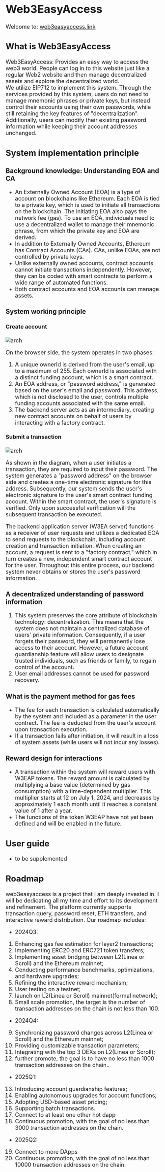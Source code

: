 <font size=4>

# Web3EasyAccess

Welcome to: [web3easyaccess.link](https://www.web3easyaccess.link/)

## What is Web3EasyAccess

Web3EasyAccess: Provides an easy way to access the web3 world. People can log in to this website just like a regular Web2 website and then manage decentralized assets and explore the decentralized world.\
We utilize EIP712 to implement this system. Through the services provided by this system, users do not need to manage mnemonic phrases or private keys, but instead control their accounts using their own passwords, while still retaining the key features of "decentralization". Additionally, users can modify their existing password information while keeping their account addresses unchanged.

## System implementation principle

### Background knowledge: Understanding EOA and CA

-   An Externally Owned Account (EOA) is a type of account on blockchains like Ethereum. Each EOA is tied to a private key, which is used to initiate all transactions on the blockchain. The initiating EOA also pays the network fee (gas). To use an EOA, individuals need to use a decentralized wallet to manage their mnemonic phrase, from which the private key and EOA are derived.
-   In addition to Externally Owned Accounts, Ethereum has Contract Accounts (CAs). CAs, unlike EOAs, are not controlled by private keys.
-   Unlike externally owned accounts, contract accounts cannot initiate transactions independently. However, they can be coded with smart contracts to perform a wide range of automated functions.
-   Both contract accounts and EOA accounts can manage assets.

### System working principle

#### Create account

![arch](./resources/W3EA-ARCH-1.png "architecture")

On the browser side, the system operates in two phases:

1. A unique ownerId is derived from the user's email, up to a maximum of 255. Each ownerId is associated with a distinct funding account, which is a smart contract.
2. An EOA address, or "password address," is generated based on the user's email and password. This address, which is not disclosed to the user, controls multiple funding accounts associated with the same email.
3. The backend server acts as an intermediary, creating new contract accounts on behalf of users by interacting with a factory contract.

#### Submit a transaction

![arch](./resources/W3EA-ARCH-2.png "architecture")

As shown in the diagram, when a user initiates a transaction, they are required to input their password. The system generates a "password address" on the browser side and creates a one-time electronic signature for this address. Subsequently, our system sends the user's electronic signature to the user's smart contract funding account. Within the smart contract, the user's signature is verified. Only upon successful verification will the subsequent transaction be executed.

The backend application server (W3EA server) functions as a receiver of user requests and utilizes a dedicated EOA to send requests to the blockchain, including account creation and transaction initiation. When creating an account, a request is sent to a "factory contract," which in turn creates a new, independent smart contract account for the user. Throughout this entire process, our backend system never obtains or stores the user's password information.

### A decentralized understanding of password information

1. This system preserves the core attribute of blockchain technology: decentralization. This means that the system does not maintain a centralized database of users' private information. Consequently, if a user forgets their password, they will permanently lose access to their account. However, a future account guardianship feature will allow users to designate trusted individuals, such as friends or family, to regain control of the account.
2. User email addresses cannot be used for password recovery.

### What is the payment method for gas fees

-   The fee for each transaction is calculated automatically by the system and included as a parameter in the user contract. The fee is deducted from the user's account upon transaction execution.
-   If a transaction fails after initiation, it will result in a loss of system assets (while users will not incur any losses).

### Reward design for interactions

-   A transaction within the system will reward users with W3EAP tokens. The reward amount is calculated by multiplying a base value (determined by gas consumption) with a time-dependent multiplier. This multiplier starts at 12 on July 1, 2024, and decreases by approximately 1 each month until it reaches a constant value of 1 after a year.
-   The functions of the token W3EAP have not yet been defined and will be enabled in the future.

## User guide

-   to be supplemented

## Roadmap

web3easyaccess is a project that I am deeply invested in. I will be dedicating all my time and effort to its development and refinement. The platform currently supports transaction query, password reset, ETH transfers, and interactive reward distribution. Our roadmap includes:

-   2024Q3:

1. Enhancing gas fee estimation for layer2 transactions;
2. Implementing ERC20 and ERC721 token transfers;
3. Implementing asset bridging between L2(Linea or Scroll) and the Ethereum mainnet;
4. Conducting performance benchmarks, optimizations, and hardware upgrades;
5. Refining the interactive reward mechanism;
6. User testing on a testnet;
7. launch on L2(Linea or Scroll) mainnet(formal network);
8. Small scale promotion, the target is the number of transaction addresses on the chain is not less than 100.

-   2024Q4:

9. Synchronizing password changes across L2(Linea or Scroll) and the Ethereum mainnet;
10. Providing customizable transaction parameters;
11. Integrating with the top 3 DEXs on L2(Linea or Scroll);
12. further promote, the goal is to have no less than 1000 transaction addresses on the chain..

-   2025Q1:

13. Introducing account guardianship features;
14. Enabling autonomous upgrades for account functions;
15. Adopting USD-based asset pricing;
16. Supporting batch transactions.
17. Connect to at least one other hot dapp
18. Continuous promotion, with the goal of no less than 3000 transaction addresses on the chain.

-   2025Q2:

19. Connect to more DApps
20. Continuous promotion, with the goal of no less than 10000 transaction addresses on the chain.

</font>
